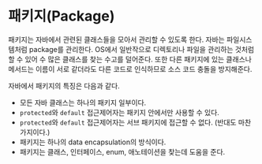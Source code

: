 # 패키지(Package)
패키지는 자바에서 관련된 클래스들을 모아서 관리할 수 있도록 한다. 자바는 파일시스템처럼 package를 관리한다. OS에서 일반작으로 디렉토리나 파일을 관리하는 것처럼 할 수 있어 수 많은 클래스를 찾는 수고를 덜어준다. 또한 다른 패키지에 있는 클래스나 메서드는 이름이 서로 같더라도 다른 코드로 인식하므로 소스 코드 충돌을 방지해준다.

자바에서 패키지의 특징은 다음과 같다.
- 모든 자바 클래스는 하나의 패키지 일부이다.
- `protected`와 `default` 접근제어자는 패키지 안에서만 사용할 수 있다.
- `protected`와 `default` 접근제어자는 서브 패키지에 접근할 수 없다. (반대도 마찬가지이다.)
- 패키지는 하나의 data encapsulation의 방식이다.
- 패키지는 클래스, 인터페이스, enum, 애노테이션을 찾는데 도움을 준다.
